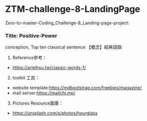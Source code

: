 # ZTM-challenge-8-LandingPage
Zero-to-master-Coding_Challenge-8_Landing-page-project:  
### Title: Positive-Power  

conception, Top ten classical sentence 【概念】經典語錄:  

1. Reference參考：  
  * https://arielhsu.tw/classic-words-1/  
2. toolkit 工具：  
  * website template:https://mdbootstrap.com/freebies/magazine/  
  * mail server:https://mailchi.mp/  
3. Pictures Resource圖庫：  
  * https://unsplash.com/s/photos/hourglass  
